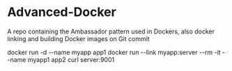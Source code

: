 # Advanced-Docker
A repo containing the Ambassador pattern used in Dockers, also docker linking and building Docker images on Git commit

docker run -d --name myapp app1
docker run --link myapp:server --rm -it --name myapp1 app2 curl server:9001
